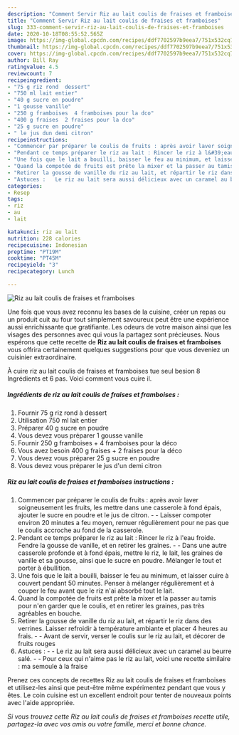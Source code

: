 ```yaml
---
description: "Comment Servir Riz au lait coulis de fraises et framboises"
title: "Comment Servir Riz au lait coulis de fraises et framboises"
slug: 333-comment-servir-riz-au-lait-coulis-de-fraises-et-framboises
date: 2020-10-18T08:55:52.565Z
image: https://img-global.cpcdn.com/recipes/ddf7702597b9eea7/751x532cq70/riz-au-lait-coulis-de-fraises-et-framboises-photo-principale-de-la-recette.jpg
thumbnail: https://img-global.cpcdn.com/recipes/ddf7702597b9eea7/751x532cq70/riz-au-lait-coulis-de-fraises-et-framboises-photo-principale-de-la-recette.jpg
cover: https://img-global.cpcdn.com/recipes/ddf7702597b9eea7/751x532cq70/riz-au-lait-coulis-de-fraises-et-framboises-photo-principale-de-la-recette.jpg
author: Bill Ray
ratingvalue: 4.5
reviewcount: 7
recipeingredient:
- "75 g riz rond  dessert"
- "750 ml lait entier"
- "40 g sucre en poudre"
- "1 gousse vanille"
- "250 g framboises  4 framboises pour la dco"
- "400 g fraises  2 fraises pour la dco"
- "25 g sucre en poudre"
- " le jus dun demi citron"
recipeinstructions:
- "Commencer par préparer le coulis de fruits : après avoir laver soigneusement les fruits, les mettre dans une casserole à fond épais, ajouter le sucre en poudre et le jus de citron.   Laisser compoter environ 20 minutes a feu moyen, remuer régulièrement pour ne pas que le coulis accroche au fond de la casserole."
- "Pendant ce temps préparer le riz au lait : Rincer le riz à l&#39;eau froide. Fendre la gousse de vanille, et en retirer les graines.  Dans une autre casserole profonde et à fond épais, mettre le riz, le lait, les graines de vanille et sa gousse, ainsi que le sucre en poudre. Mélanger le tout et porter à ébullition."
- "Une fois que le lait a bouilli, baisser le feu au minimum, et laisser cuire à couvert pendant 50 minutes. Penser à mélanger régulièrement et à couper le feu avant que le riz n&#39;ai absorbé tout le lait."
- "Quand la compotée de fruits est prête la mixer et la passer au tamis pour n&#39;en garder que le coulis, et en retirer les graines, pas très agréables en bouche."
- "Retirer la gousse de vanille du riz au lait, et répartir le riz dans des verrines. Laisser refroidir à température ambiante et placer 4 heures au frais.  Avant de servir, verser le coulis sur le riz au lait, et décorer de fruits rouges"
- "Astuces :   Le riz au lait sera aussi délicieux avec un caramel au beurre salé.   Pour ceux qui n&#39;aime pas le riz au lait, voici une recette similaire : ma semoule à la fraise"
categories:
- Resep
tags:
- riz
- au
- lait

katakunci: riz au lait 
nutrition: 228 calories
recipecuisine: Indonesian
preptime: "PT19M"
cooktime: "PT45M"
recipeyield: "3"
recipecategory: Lunch

---
```



![Riz au lait coulis de fraises et framboises](https://img-global.cpcdn.com/recipes/ddf7702597b9eea7/751x532cq70/riz-au-lait-coulis-de-fraises-et-framboises-photo-principale-de-la-recette.jpg)

Une fois que vous avez reconnu les bases de la cuisine, créer un repas ou un produit cuit au four tout simplement savoureux peut être une expérience aussi enrichissante que gratifiante. Les odeurs de votre maison ainsi que les visages des personnes avec qui vous la partagez sont précieuses. Nous espérons que cette recette de <strong> Riz au lait coulis de fraises et framboises </strong> vous offrira certainement quelques suggestions pour que vous deveniez un cuisinier extraordinaire.

<!--inarticleads1-->

À cuire riz au lait coulis de fraises et framboises tue seul besion 8 Ingrédients et 6 pas. Voici comment vous cuire il.

##### Ingrédients de riz au lait coulis de fraises et framboises :

1. Fournir 75 g riz rond à dessert
1. Utilisation 750 ml lait entier
1. Préparer 40 g sucre en poudre
1. Vous devez vous préparer 1 gousse vanille
1. Fournir 250 g framboises + 4 framboises pour la déco
1. Vous avez besoin 400 g fraises + 2 fraises pour la déco
1. Vous devez vous préparer 25 g sucre en poudre
1. Vous devez vous préparer  le jus d&#39;un demi citron




<!--inarticleads2-->

##### Riz au lait coulis de fraises et framboises instructions :

1. Commencer par préparer le coulis de fruits : après avoir laver soigneusement les fruits, les mettre dans une casserole à fond épais, ajouter le sucre en poudre et le jus de citron.  -  - Laisser compoter environ 20 minutes a feu moyen, remuer régulièrement pour ne pas que le coulis accroche au fond de la casserole.
1. Pendant ce temps préparer le riz au lait : Rincer le riz à l&#39;eau froide. Fendre la gousse de vanille, et en retirer les graines. -  - Dans une autre casserole profonde et à fond épais, mettre le riz, le lait, les graines de vanille et sa gousse, ainsi que le sucre en poudre. Mélanger le tout et porter à ébullition.
1. Une fois que le lait a bouilli, baisser le feu au minimum, et laisser cuire à couvert pendant 50 minutes. Penser à mélanger régulièrement et à couper le feu avant que le riz n&#39;ai absorbé tout le lait.
1. Quand la compotée de fruits est prête la mixer et la passer au tamis pour n&#39;en garder que le coulis, et en retirer les graines, pas très agréables en bouche.
1. Retirer la gousse de vanille du riz au lait, et répartir le riz dans des verrines. Laisser refroidir à température ambiante et placer 4 heures au frais. -  - Avant de servir, verser le coulis sur le riz au lait, et décorer de fruits rouges
1. Astuces :  -  - Le riz au lait sera aussi délicieux avec un caramel au beurre salé.  -  - Pour ceux qui n&#39;aime pas le riz au lait, voici une recette similaire : ma semoule à la fraise




<!--inarticleads1-->

<p>
Prenez ces concepts de recettes Riz au lait coulis de fraises et framboises et utilisez-les ainsi que peut-être même expérimentez pendant que vous y êtes. Le coin cuisine est un excellent endroit pour tenter de nouveaux points avec l'aide appropriée.
</p>

<p>
<i>Si vous trouvez cette Riz au lait coulis de fraises et framboises recette utile, partagez-la avec vos amis ou votre famille, merci et bonne chance.</i>
</p>
